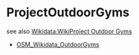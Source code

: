 # ProjectOutdoorGyms

see also [Wikidata:WikiProject Outdoor Gyms](https://www.wikidata.org/wiki/Wikidata:WikiProject_Outdoor_Gyms)

* [OSM_Wikidata_OutdoorGyms](https://github.com/salgo60/ProjectOutdoorGyms/blob/main/Jupyter/OSM_Wikidata_OutdoorGyms.ipynb)
